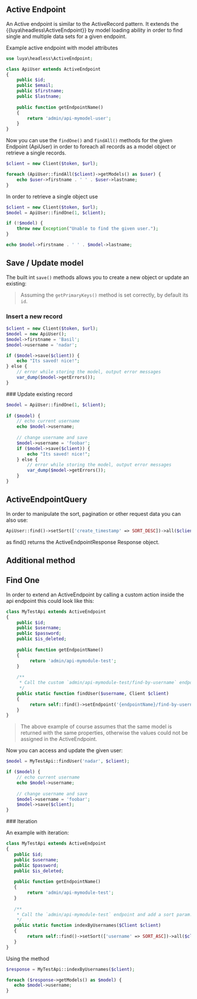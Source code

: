 ## Active Endpoint

An Active endpoint is similar to the ActiveRecord pattern. It extends the {{luya\headless\ActiveEndpoint}} by model loading ability in order to find single and multiple data sets for a given endpoint.

Example active endpoint with model attributes

```php
use luya\headless\ActiveEndpoint;

class ApiUser extends ActiveEndpoint
{
    public $id;
    public $email;
    public $firstname;
    public $lastname;
    
    public function getEndpointName()
    {
        return 'admin/api-mymodel-user';
    }
}
```

Now you can use the `findOne()` and `findAll()` methods for the given Endpoint (ApiUser) in order to foreach all records as a model object or retrieve a single records.

```php
$client = new Client($token, $url);

foreach (ApiUser::findAll($client)->getModels() as $user) {
    echo $user->firstname . ' ' . $user->lastname;
}
```

In order to retrieve a single object use

```php
$client = new Client($token, $url);
$model = ApiUser::findOne(1, $client);

if (!$model) {
    throw new Exception("Unable to find the given user.");
}

echo $model->firstname . ' ' . $model->lastname;
```

## Save / Update model

The built int `save()` methods allows you to create a new object or update an existing:

> Assuming the `getPrimaryKeys()` method is set correctly, by default its `id`.

### Insert a new record

```php
$client = new Client($token, $url);
$model = new ApiUser();
$model->firstname = 'Basil';
$model->username = 'nadar';

if ($model->save($client)) {
    echo "Its saved! nice!";
} else {
    // error while storing the model, output error messages
    var_dump($model->getErrors());
}
```

### Update existing record

```php
$model = ApiUser::findOne(1, $client);
 
if ($model) {
    // echo current username
    echo $model->username;
    
    // change username and save
    $model->username = 'foobar';
    if ($model->save($client)) {
        echo "Its saved! nice!";
	} else {
	    // error while storing the model, output error messages
	    var_dump($model->getErrors());
	}
}
```

## ActiveEndpointQuery

In order to manipulate the sort, pagination or other request data you can also use:

```php
ApiUser::find()->setSort(['create_timestamp' => SORT_DESC])->all($client);
```
 
 as find() returns the ActiveEndpointResponse Response object.
 
 ## Additional method
 
 ## Find One
 
 In order to extend an ActiveEndpoint by calling a custom action inside the api endpoint this could look like this:
 
 ```php
 class MyTestApi extends ActiveEndpoint
 {
     public $id;
     public $username;
     public $password;
     public $is_deleted;
     
     public function getEndpointName()
     {
          return 'admin/api-mymodule-test';
     }
     
     /**
      * Call the custom `admin/api-mymodule-test/find-by-username` endpoint and assign the value into the MyTestApi model. 
      */
     public static function findUser($username, Client $client)
     {
          return self::find()->setEndpoint('{endpointName}/find-by-username')->setArgs(['username' => $username])->one($client);
     }
 }
 ```
 
 > The above example of course assumes that the same model is returned with the same properties, otherwise the values could not be assigned in the ActiveEndpoint.
 
 Now you can access and update the given user:
 
 ```php
 $model = MyTestApi::findUser('nadar', $client);
 
 if ($model) {
     // echo current username
     echo $model->username;
     
     // change username and save
     $model->username = 'foobar';
     $model->save($client);
 }
 ```
 
 ### Iteration
 
 An example with iteration:
 
  ```php
 class MyTestApi extends ActiveEndpoint
 {
     public $id;
     public $username;
     public $password;
     public $is_deleted;
     
     public function getEndpointName()
     {
          return 'admin/api-mymodule-test';
     }
     
     /**
      * Call the `admin/api-mymodule-test` endpoint and add a sort param.
      */
     public static function indexByUsernames($Client $client)
     {
          return self::find()->setSort(['username' => SORT_ASC])->all($client);
     }
 }
 ```
 
 Using the method 
 
 ```php
$response = MyTestApi::indexByUsernames($client);
 
foreach ($response->getModels() as $model) {
    echo $model->username;
}
``` 